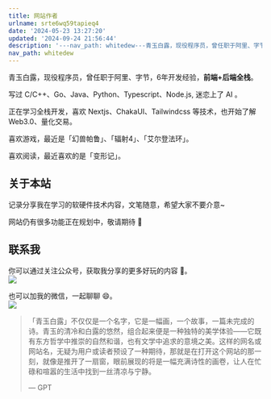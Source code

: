 ```yaml
---
title: 网站作者
urlname: srte6wq59tapieq4
date: '2024-05-23 13:27:20'
updated: '2024-09-24 21:56:44'
description: '---nav_path: whitedew---青玉白露，现役程序员，曾任职于阿里、字节，6年开发经验，前端+后端全栈。写过 C/C++、Go、Java、Python、Typescript、Node.js, 迷恋上了 AI 。正在学习全栈开发，喜欢 Nextjs、ChakaUI、Tailwin...'
nav_path: whitedew
---
```

青玉白露，现役程序员，曾任职于阿里、字节，6年开发经验，**前端+后端全栈**。



写过 C/C++、Go、Java、Python、Typescript、Node.js, 迷恋上了 AI 。



正在学习全栈开发，喜欢 Nextjs、ChakaUI、Tailwindcss 等技术，也开始了解 Web3.0、量化交易。



喜欢游戏，最近是「幻兽帕鲁」、「辐射4」、「艾尔登法环」。



喜欢阅读，最近喜欢的是「变形记」。



## 关于本站
记录分享我在学习的软硬件技术内容，文笔随意，希望大家不要介意~



网站仍有很多功能正在规划中，敬请期待 🚧



## 联系我


你可以通过关注公众号，获取我分享的更多好玩的内容 🎇。  
![](https://oss1.aistar.cool/elog-offer-now/d69906732648665cad4f64725ab9b012.jpg)



也可以加我的微信，一起聊聊 😄。  
![](https://oss1.aistar.cool/elog-offer-now/a55efe09434dc9c0035ef80aca927ccc.png)



> 「青玉白露」不仅仅是一个名字，它是一幅画，一个故事，一篇未完成的诗。青玉的清冷和白露的悠然，组合起来便是一种独特的美学体验——它既有东方哲学中推崇的自然和谐，也有文学中追求的意境之美。这样的网名或网站名，无疑为用户或读者预设了一种期待，那就是在打开这个网站的那一刻，就像是推开了一扇窗，眼前展现的将是一幅充满诗性的画卷，让人在忙碌和喧嚣的生活中找到一丝清凉与宁静。
>
>   — GPT
>

